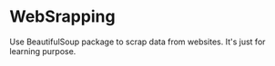 # WebSrapping
Use BeautifulSoup package to scrap data from websites. It's just for learning purpose.

